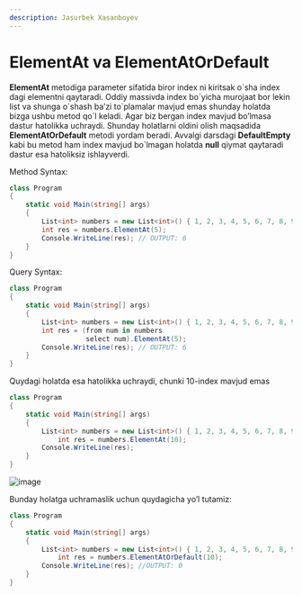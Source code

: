 ```yaml
---
description: Jasurbek Xasanboyev
---
```

# ElementAt va ElementAtOrDefault

**ElementAt** metodiga parameter sifatida biror index ni kiritsak o\`sha index dagi elementni qaytaradi. Oddiy massivda index bo\`yicha murojaat bor lekin list va shunga o\`shash ba’zi to\`plamalar mavjud emas shunday holatda bizga ushbu metod qo\`l keladi.
Agar biz bergan index mavjud bo’lmasa dastur hatolikka uchraydi. Shunday holatlarni oldini olish maqsadida **ElementAtOrDefault** metodi yordam beradi. Avvalgi darsdagi **DefaultEmpty** kabi bu metod ham index mavjud bo\`lmagan holatda **null** qiymat qaytaradi dastur esa hatoliksiz ishlayverdi.

Method Syntax:
```csharp
class Program
{
    static void Main(string[] args)
    {
        List<int> numbers = new List<int>() { 1, 2, 3, 4, 5, 6, 7, 8, 9 };
        int res = numbers.ElementAt(5);
        Console.WriteLine(res); // OUTPUT: 6
    }
}
```
Query Syntax:
```csharp
class Program
{
    static void Main(string[] args)
    {
        List<int> numbers = new List<int>() { 1, 2, 3, 4, 5, 6, 7, 8, 9 };
        int res = (from num in numbers
                   select num).ElementAt(5);
        Console.WriteLine(res); // OUTPUT: 6
    }
}
```
Quydagi holatda esa hatolikka uchraydi, chunki 10-index mavjud emas
```csharp
class Program
{
    static void Main(string[] args)
    {
        List<int> numbers = new List<int>() { 1, 2, 3, 4, 5, 6, 7, 8, 9 };
            int res = numbers.ElementAt(10);
        Console.WriteLine(res);
    }
}
```
 ![image](https://user-images.githubusercontent.com/81855769/123847020-7e43e080-d92f-11eb-9cb5-517ecf6012b6.png)

Bunday holatga uchramaslik uchun quydagicha yo’l tutamiz:
```csharp
class Program
{
    static void Main(string[] args)
    {
        List<int> numbers = new List<int>() { 1, 2, 3, 4, 5, 6, 7, 8, 9 };
            int res = numbers.ElementAtOrDefault(10);
        Console.WriteLine(res); //OUTPUT: 0
    }
}
```


